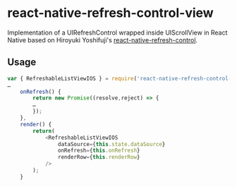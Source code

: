 # react-native-refresh-control-view
Implementation of a UIRefreshControl wrapped inside UIScrollView in React Native
based on Hiroyuki Yoshifuji's [react-native-refresh-control](https://github.com/hrk-ys/react-native-refresh-control).

## Usage

```javascript
var { RefreshableListViewIOS } = require('react-native-refresh-control-view');
…
    onRefresh() {
        return new Promise((resolve,reject) => {
        …
        });
    },
    render() {
        return(
            <RefreshableListViewIOS
                dataSource={this.state.dataSource}
                onRefresh={this.onRefresh}
                renderRow={this.renderRow}
            />
        );
    }
```
